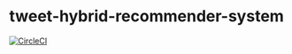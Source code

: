 # tweet-hybrid-recommender-system

[![CircleCI](https://circleci.com/gh/pauloprsdesouza/tweet-hybrid-recommender-system.svg?style=svg)](https://app.circleci.com/pipelines/github/pauloprsdesouza/tweet-hybrid-recommender-system)


